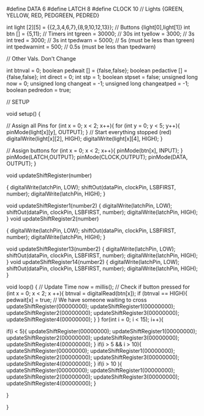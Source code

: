 
#define DATA 6
#define LATCH 8
#define CLOCK 10
// Lights {GREEN, YELLOW, RED, PEDGREEN, PEDRED}

int light [2][5] = {{2,3,4,6,7},{8,9,10,12,13}};
// Buttons {light[0],light[1]}
int btn [] = {5,11};
// Timers
int tgreen = 30000; // 30s
int tyellow = 3000; // 3s
int tred = 3000; // 3s
int tpedwarn = 5000; // 5s (must be less than tgreen)
int tpedwarnint = 500; // 0.5s (must be less than tpedwarn)

// Other Vals. Don't Change

int btnval = 0;
boolean pedwait [] = {false,false};
boolean pedactive [] = {false,false};
int direct = 0;
int stp = 1;
boolean stpset = false;
unsigned long now = 0;
unsigned long changeat = -1;
unsigned long changeatped = -1;
boolean pedredon = true;

// SETUP

void setup() {

  // Assign all Pins
  for (int x = 0; x < 2; x++){
    for (int y = 0; y < 5; y++){
      pinMode(light[x][y], OUTPUT);
    }
    // Start everything stopped (red)
    digitalWrite(light[x][2], HIGH);
    digitalWrite(light[x][4], HIGH);
  }

 // Assign buttons
  for (int x = 0; x < 2; x++){
    pinMode(btn[x], INPUT);
}
  pinMode(LATCH,OUTPUT);
  pinMode(CLOCK,OUTPUT);
  pinMode(DATA, OUTPUT);
}

void updateShiftRegister(number)

{
digitalWrite(latchPin, LOW);
shiftOut(dataPin, clockPin, LSBFIRST, number);
digitalWrite(latchPin, HIGH);
}

void updateShiftRegister1(number2)
{
digitalWrite(latchPin, LOW);
shiftOut(dataPin, clockPin, LSBFIRST, number);
digitalWrite(latchPin, HIGH);
}
void updateShiftRegister2(number)

{
digitalWrite(latchPin, LOW);
shiftOut(dataPin, clockPin, LSBFIRST, number);
digitalWrite(latchPin, HIGH);
}

void updateShiftRegister13(number2)
{
digitalWrite(latchPin, LOW);
shiftOut(dataPin, clockPin, LSBFIRST, number);
digitalWrite(latchPin, HIGH);
}
void updateShiftRegister14(number2)
{
digitalWrite(latchPin, LOW);
shiftOut(dataPin, clockPin, LSBFIRST, number);
digitalWrite(latchPin, HIGH);
}

void loop()
{
   // Update Time
  now = millis();
 // Check if button pressed
  for (int x = 0; x < 2; x ++){
    btnval = digitalRead(btn[x]);
    if (btnval == HIGH){
      pedwait[x] = true; // We have someone waiting to cross      
      updateShiftRegister(00000000);
      updateShiftRegister1(00000000);
      updateShiftRegister2(00000000);
      updateShiftRegister3(00000000);
      updateShiftRegister4(00000000);
    }
  }
 for(int i = 0; i < 15); i++){
  
   if(i < 5){
      updateShiftRegister(00000000);
      updateShiftRegister1(00000000);
      updateShiftRegister2(00000000);
      updateShiftRegister3(00000000);
      updateShiftRegister4(00000000);
   }
   if(i > 5 && i > 10){
      updateShiftRegister(00000000);
      updateShiftRegister1(00000000);
      updateShiftRegister2(00000000);
      updateShiftRegister3(00000000);
      updateShiftRegister4(00000000); 
   }
  if(i > 10 ){
      updateShiftRegister(00000000);
      updateShiftRegister1(00000000);
      updateShiftRegister2(00000000);
      updateShiftRegister3(00000000);
      updateShiftRegister4(00000000);
   }
 
   }
 
}
